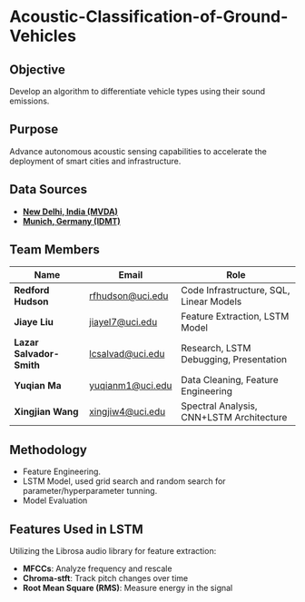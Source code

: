 # Acoustic-Classification-of-Ground-Vehicles

## Objective
Develop an algorithm to differentiate vehicle types using their sound emissions.

## Purpose
Advance autonomous acoustic sensing capabilities to accelerate the deployment of smart cities and infrastructure.

## Data Sources
- **[New Delhi, India (MVDA)](https://www.kaggle.com/datasets/omkarmb/idmt-traffic-dataset/code)**
- **[Munich, Germany (IDMT)](https://github.com/Ashhad785/MVD)**

## Team Members
| Name                | Email               | Role                                      |
| ------------------- | ------------------- | ----------------------------------------- |
| **Redford Hudson**  | rfhudson@uci.edu    | Code Infrastructure, SQL, Linear Models  |
| **Jiaye Liu**       | jiayel7@uci.edu     | Feature Extraction, LSTM Model           |
| **Lazar Salvador-Smith** | lcsalvad@uci.edu | Research, LSTM Debugging, Presentation   |
| **Yuqian Ma**       | yuqianm1@uci.edu    | Data Cleaning, Feature Engineering       |
| **Xingjian Wang**   | xingjiw4@uci.edu    | Spectral Analysis, CNN+LSTM Architecture |

## Methodology
* Feature Engineering.
* LSTM Model, used grid search and random search for parameter/hyperparameter tunning.
* Model Evaluation

## Features Used in LSTM
Utilizing the Librosa audio library for feature extraction:
- **MFCCs**: Analyze frequency and rescale
- **Chroma-stft**: Track pitch changes over time
- **Root Mean Square (RMS)**: Measure energy in the signal
